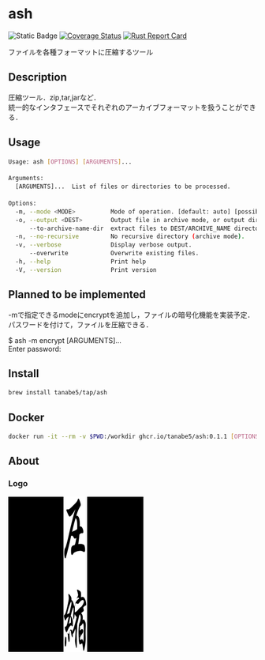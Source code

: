 # ash
![Static Badge](https://img.shields.io/badge/License-MIT-green)
[![Coverage Status](https://coveralls.io/repos/github/tanabe5/ash/badge.svg?branch=main)](https://coveralls.io/github/tanabe5/ash?branch=main)
[![Rust Report Card](https://rust-reportcard.xuri.me/badge/github.com/tanabe5/ash)](https://rust-reportcard.xuri.me/report/github.com/tanabe5/ash)

ファイルを各種フォーマットに圧縮するツール

## Description
圧縮ツール．zip,tar,jarなど．  
統一的なインタフェースでそれぞれのアーカイブフォーマットを扱うことができる．

## Usage
```sh
Usage: ash [OPTIONS] [ARGUMENTS]...

Arguments:
  [ARGUMENTS]...  List of files or directories to be processed.

Options:
  -m, --mode <MODE>          Mode of operation. [default: auto] [possible values: auto, archive, extract, list]
  -o, --output <DEST>        Output file in archive mode, or output directory in extraction mode
      --to-archive-name-dir  extract files to DEST/ARCHIVE_NAME directory (extract mode).
  -n, --no-recursive         No recursive directory (archive mode).
  -v, --verbose              Display verbose output.
      --overwrite            Overwrite existing files.
  -h, --help                 Print help
  -V, --version              Print version
```

## Planned to be implemented
-mで指定できるmodeにencryptを追加し，ファイルの暗号化機能を実装予定．パスワードを付けて，ファイルを圧縮できる．

$ ash -m encrypt [ARGUMENTS]...  
Enter password:

## Install
```sh
brew install tanabe5/tap/ash
```

## Docker
```sh
docker run -it --rm -v $PWD:/workdir ghcr.io/tanabe5/ash:0.1.1 [OPTIONS] [ARGUMENTS]...
```

## About

### Logo
![logo](ashlogo.png)

